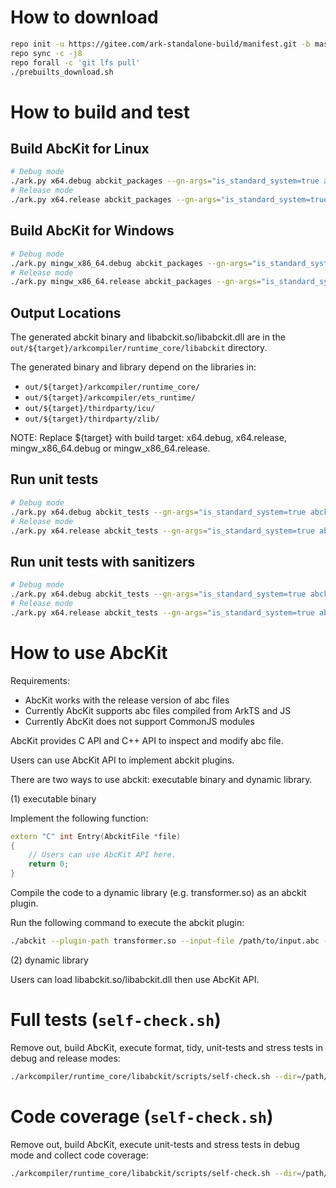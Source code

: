 # How to download

```sh
repo init -u https://gitee.com/ark-standalone-build/manifest.git -b master
repo sync -c -j8
repo forall -c 'git lfs pull'
./prebuilts_download.sh
```

# How to build and test

## Build AbcKit for Linux

```sh
# Debug mode
./ark.py x64.debug abckit_packages --gn-args="is_standard_system=true abckit_enable=true"
# Release mode
./ark.py x64.release abckit_packages --gn-args="is_standard_system=true abckit_enable=true"
```

## Build AbcKit for Windows
```sh
# Debug mode
./ark.py mingw_x86_64.debug abckit_packages --gn-args="is_standard_system=true abckit_enable=true"
# Release mode
./ark.py mingw_x86_64.release abckit_packages --gn-args="is_standard_system=true abckit_enable=true"
```

## Output Locations

The generated abckit binary and libabckit.so/libabckit.dll are in the `out/${target}/arkcompiler/runtime_core/libabckit` directory.

The generated binary and library depend on the libraries in:
- `out/${target}/arkcompiler/runtime_core/`
- `out/${target}/arkcompiler/ets_runtime/`
- `out/${target}/thirdparty/icu/`
- `out/${target}/thirdparty/zlib/`

NOTE: Replace ${target} with build target: x64.debug, x64.release, mingw\_x86\_64.debug or mingw\_x86\_64.release.

## Run unit tests

```sh
# Debug mode
./ark.py x64.debug abckit_tests --gn-args="is_standard_system=true abckit_enable=true"
# Release mode
./ark.py x64.release abckit_tests --gn-args="is_standard_system=true abckit_enable=true"
```

## Run unit tests with sanitizers

```sh
# Debug mode
./ark.py x64.debug abckit_tests --gn-args="is_standard_system=true abckit_enable=true libabckit_with_sanitizers=true"
# Release mode
./ark.py x64.release abckit_tests --gn-args="is_standard_system=true abckit_enable=true libabckit_with_sanitizers=true"
```

# How to use AbcKit

Requirements:
- AbcKit works with the release version of abc files
- Currently AbcKit supports abc files compiled from ArkTS and JS
- Currently AbcKit does not support CommonJS modules

AbcKit provides C API and C++ API to inspect and modify abc file.

Users can use AbcKit API to implement abckit plugins.

There are two ways to use abckit: executable binary and dynamic library.

(1) executable binary

Implement the following function:

```cpp
extern "C" int Entry(AbckitFile *file)
{
    // Users can use AbcKit API here.
    return 0;
}
```

Compile the code to a dynamic library (e.g. transformer.so) as an abckit plugin.

Run the following command to execute the abckit plugin:

```sh
./abckit --plugin-path transformer.so --input-file /path/to/input.abc --output-file /path/to/output.abc
```

(2) dynamic library

Users can load libabckit.so/libabckit.dll then use AbcKit API.

# Full tests (`self-check.sh`)

Remove out, build AbcKit, execute format, tidy, unit-tests and stress tests in debug and release modes:

```sh
./arkcompiler/runtime_core/libabckit/scripts/self-check.sh --dir=/path/to/standalone/root
```

# Code coverage (`self-check.sh`)

Remove out, build AbcKit, execute unit-tests and stress tests in debug mode and collect code coverage:

```sh
./arkcompiler/runtime_core/libabckit/scripts/self-check.sh --dir=/path/to/standalone/root --coverage
```
